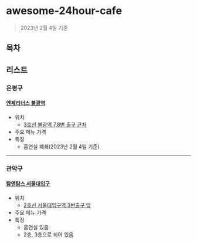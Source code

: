 # awesome-24hour-cafe
> 2023년 2월 4일 기준
## 목차
## 리스트
### 은평구
#### [엔제리너스 불광역](https://www.instagram.com/an21692/)
* 위치
  * [3호선 불광역 7,8번 출구 근처](https://www.google.com/maps/place/Angel-in-us/data=!4m5!3m4!1s0x0:0xd685fba0c37b7175!8m2!3d37.6114964!4d126.9286889)
* 주요 메뉴 가격
* 특징
  * 흡연실 폐쇄(2023년 2월 4일 기준)
---
### 관악구
#### [탐앤탐스 서울대입구](https://www.tomntoms.com/main/main.html)
* 위치
  * [2호선 서울대입구역 3번출구 앞](https://www.google.com/maps/place/Tom+N+Toms+Coffee/data=!4m5!3m4!1s0x0:0x2ee85b65ba40a7bc!8m2!3d37.4808705!4d126.9523534)
* 주요 메뉴 가격 
* 특징
  * 흡연실 있음
  * 2층, 3층으로 되어 있음
